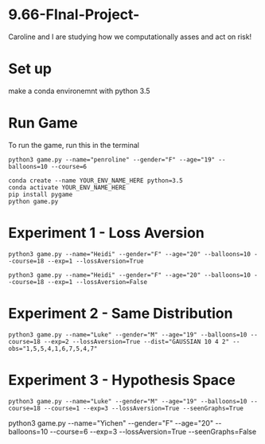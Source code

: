 # 9.66-FInal-Project-
Caroline and I are studying how we computationally asses and act on risk!

# Set up 
make a conda environemnt with python 3.5 

# Run Game
To run the game, run this in the terminal
```
python3 game.py --name="penroline" --gender="F" --age="19" --balloons=10 --course=6
```

```
conda create --name YOUR_ENV_NAME_HERE python=3.5
conda activate YOUR_ENV_NAME_HERE
pip install pygame
python game.py
```

# Experiment 1 - Loss Aversion
```
python3 game.py --name="Heidi" --gender="F" --age="20" --balloons=10 --course=18 --exp=1 --lossAversion=True
```

```
python3 game.py --name="Heidi" --gender="F" --age="20" --balloons=10 --course=18 --exp=1 --lossAversion=False
```

# Experiment 2 - Same Distribution
```
python3 game.py --name="Luke" --gender="M" --age="19" --balloons=10 --course=18 --exp=2 --lossAversion=True --dist="GAUSSIAN 10 4 2" --obs="1,5,5,4,1,6,7,5,4,7"
```

# Experiment 3 - Hypothesis Space
```
python3 game.py --name="Luke" --gender="M" --age="19" --balloons=10 --course=18 --course=1 --exp=3 --lossAversion=True --seenGraphs=True

```
python3 game.py --name="Yichen" --gender="F" --age="20" --balloons=10 --course=6 --exp=3 --lossAversion=True --seenGraphs=False
```
